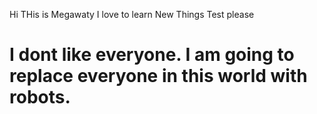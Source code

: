 Hi THis is Megawaty
I love to learn
New Things
Test please

# I dont like everyone. I am going to replace everyone in this world with robots.